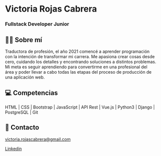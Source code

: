 # Victoria Rojas Cabrera
### Fullstack Developer Junior
## :female_detective: Sobre mí
Traductora de profesión, el año 2021 comencé a aprender programación con la intención de transformar mi carrera. Me apasiona crear cosas desde cero, cuidando los detalles y encontrando soluciones a distintos problemas. Mi meta es seguir aprendiendo para convertirme en una profesional del área y poder llevar a cabo todas las etapas del proceso de producción de una aplicación web. 

## :computer: Competencias
HTML | CSS | Bootstrap | JavaScript | API Rest | Vue.js | Python3 | Django | PostgreSQL | Git

## :email: Contacto
victoria.rojascabrera@gmail.com

[Linkedin](https://www.linkedin.com/in/victoriarojascabrera/)
